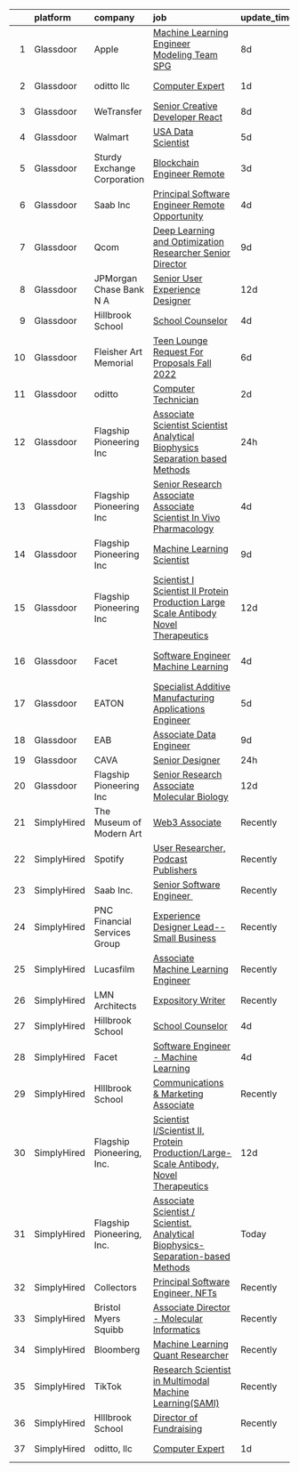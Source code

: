 

|    | platform    | company                      | job                                                                                                                                                                                                                                                                                                                                                                                                                                                                                                                                                                                                                                                                                                                                                                                                                                            | update_time   | location                      |
|---:|:------------|:-----------------------------|:-----------------------------------------------------------------------------------------------------------------------------------------------------------------------------------------------------------------------------------------------------------------------------------------------------------------------------------------------------------------------------------------------------------------------------------------------------------------------------------------------------------------------------------------------------------------------------------------------------------------------------------------------------------------------------------------------------------------------------------------------------------------------------------------------------------------------------------------------|:--------------|:------------------------------|
|  1 | Glassdoor   | Apple                        | [Machine Learning Engineer  Modeling Team   SPG](https://www.glassdoor.com/partner/jobListing.htm?pos=107&ao=1136043&s=58&guid=000001817fe17825969f11e2d0f57999&src=GD_JOB_AD&t=SR&vt=w&cs=1_f2ebe758&cb=1655707892119&jobListingId=1007932976063&jrtk=3-0-1g5vu2u34kcmo801-1g5vu2u3l3c3b000-455c6a8fae1a93de-)                                                                                                                                                                                                                                                                                                                                                                                                                                                                                                                                | 8d            | Cupertino, CA                 |
|  2 | Glassdoor   | oditto  llc                  | [Computer Expert](https://www.glassdoor.com/partner/jobListing.htm?pos=102&ao=1136043&s=58&guid=000001817fe17825969f11e2d0f57999&src=GD_JOB_AD&t=SR&vt=w&ea=1&cs=1_f5ef1d36&cb=1655707892119&jobListingId=1007948716733&jrtk=3-0-1g5vu2u34kcmo801-1g5vu2u3l3c3b000-c71bb59208b54072-)                                                                                                                                                                                                                                                                                                                                                                                                                                                                                                                                                          | 1d            | Palm Beach, FL                |
|  3 | Glassdoor   | WeTransfer                   | [Senior Creative Developer   React](https://www.glassdoor.com/partner/jobListing.htm?pos=109&ao=1136043&s=58&guid=000001817fe17825969f11e2d0f57999&src=GD_JOB_AD&t=SR&vt=w&cs=1_0c472f21&cb=1655707892119&jobListingId=1007932996123&jrtk=3-0-1g5vu2u34kcmo801-1g5vu2u3l3c3b000-dfe1bee0c074c5cb-)                                                                                                                                                                                                                                                                                                                                                                                                                                                                                                                                             | 8d            | New York, NY                  |
|  4 | Glassdoor   | Walmart                      | [ USA  Data Scientist](https://www.glassdoor.com/partner/jobListing.htm?pos=114&ao=1136043&s=58&guid=000001817fe17825969f11e2d0f57999&src=GD_JOB_AD&t=SR&vt=w&cs=1_1e5bdbbf&cb=1655707892120&jobListingId=1007938867297&jrtk=3-0-1g5vu2u34kcmo801-1g5vu2u3l3c3b000-a20ba6b2d7921fa4-)                                                                                                                                                                                                                                                                                                                                                                                                                                                                                                                                                          | 5d            | Bentonville, AR               |
|  5 | Glassdoor   | Sturdy Exchange Corporation  | [Blockchain Engineer  Remote ](https://www.glassdoor.com/partner/jobListing.htm?pos=105&ao=1136043&s=58&guid=000001817fe17825969f11e2d0f57999&src=GD_JOB_AD&t=SR&vt=w&ea=1&cs=1_7d8342e3&cb=1655707892119&jobListingId=1007945004698&jrtk=3-0-1g5vu2u34kcmo801-1g5vu2u3l3c3b000-cfbd5654e5418373-)                                                                                                                                                                                                                                                                                                                                                                                                                                                                                                                                             | 3d            | Remote                        |
|  6 | Glassdoor   | Saab Inc                     | [Principal Software Engineer   Remote Opportunity  ](https://www.glassdoor.com/partner/jobListing.htm?pos=115&ao=1136043&s=58&guid=000001817fe17825969f11e2d0f57999&src=GD_JOB_AD&t=SR&vt=w&cs=1_95b70e34&cb=1655707892120&jobListingId=1007942177394&jrtk=3-0-1g5vu2u34kcmo801-1g5vu2u3l3c3b000-8cd0c058e658b1e3-)                                                                                                                                                                                                                                                                                                                                                                                                                                                                                                                            | 4d            | Rhode Island                  |
|  7 | Glassdoor   | Qcom                         | [Deep Learning and Optimization Researcher   Senior Director](https://www.glassdoor.com/partner/jobListing.htm?pos=120&ao=1136043&s=58&guid=000001817fe17825969f11e2d0f57999&src=GD_JOB_AD&t=SR&vt=w&cs=1_cb7715ab&cb=1655707892121&jobListingId=1007932394652&jrtk=3-0-1g5vu2u34kcmo801-1g5vu2u3l3c3b000-2422b2960e09ee3c-)                                                                                                                                                                                                                                                                                                                                                                                                                                                                                                                   | 9d            | Santa Clara, CA               |
|  8 | Glassdoor   | JPMorgan Chase Bank  N A     | [Senior User Experience Designer](https://www.glassdoor.com/partner/jobListing.htm?pos=118&ao=1136043&s=58&guid=000001817fe17825969f11e2d0f57999&src=GD_JOB_AD&t=SR&vt=w&cs=1_b23519b8&cb=1655707892120&jobListingId=1007922581206&jrtk=3-0-1g5vu2u34kcmo801-1g5vu2u3l3c3b000-fc2f550faa126bec-)                                                                                                                                                                                                                                                                                                                                                                                                                                                                                                                                               | 12d           | Chicago, IL                   |
|  9 | Glassdoor   | Hillbrook School             | [School Counselor](https://www.glassdoor.com/partner/jobListing.htm?pos=106&ao=1136043&s=58&guid=000001817fe17825969f11e2d0f57999&src=GD_JOB_AD&t=SR&vt=w&cs=1_82878621&cb=1655707892119&jobListingId=1007941141566&jrtk=3-0-1g5vu2u34kcmo801-1g5vu2u3l3c3b000-5885891beb483b7a-)                                                                                                                                                                                                                                                                                                                                                                                                                                                                                                                                                              | 4d            | Los Gatos, CA                 |
| 10 | Glassdoor   | Fleisher Art Memorial        | [Teen Lounge Request For Proposals  Fall 2022](https://www.glassdoor.com/partner/jobListing.htm?pos=112&ao=1136043&s=58&guid=000001817fe17825969f11e2d0f57999&src=GD_JOB_AD&t=SR&vt=w&cs=1_6f5f02a6&cb=1655707892120&jobListingId=1007936990220&jrtk=3-0-1g5vu2u34kcmo801-1g5vu2u3l3c3b000-7b0154a93d835f49-)                                                                                                                                                                                                                                                                                                                                                                                                                                                                                                                                  | 6d            | Philadelphia, PA              |
| 11 | Glassdoor   | oditto                       | [Computer Technician](https://www.glassdoor.com/partner/jobListing.htm?pos=101&ao=1110586&s=58&guid=000001817fe17825969f11e2d0f57999&src=GD_JOB_AD&t=SR&vt=w&ea=1&cs=1_c901534b&cb=1655707892119&jobListingId=1007947523770&cpc=9908D8D4413DBB8A&jrtk=3-0-1g5vu2u34kcmo801-1g5vu2u3l3c3b000-eea9e156cdcbcca5--6NYlbfkN0ATuzukLZvOA7Cxi5gGVTPK8s05ijijAIGQnHXs5Od0X1KBO5MWm9DwsonXxDxQKWAGFWQJKWQFqKBCC6v0_tirCsiPo0Mn9w_BYWSE7d-PAfzbRD2cH2TKRkRErYwBWtFttYAfiF-Xo8JVbU8loc82IOvPWRk5iaiWbpjqAVo8i7hxwB32VnyPzMOEc4ccjDpaRn15EwkWIMnqoqBejSu0kVvmH9ZT86XQS_1BTmwGpz2jS0SxZnuXL6h2Jles0eSGjyyN7MSrpUBwLWiL1LOBIVcuaIkv2ovgxIBJokmXneg3dPjPzyY834oE_Ui9anw3mP-xQ3XNJy2reGZtfeLMdtcnQhVAY0weZ7eJVwqYfNYrENzJPFLP4mgJKXyji9Rp05LPq3OxutVDixImaCPSCwPD8Tao9wdGu56ZccOYCOaTKM1yCnmhYGBJtKMa5wu1RerZFDmbck6uBHU7x8oblU7xXZm2bMlzZn-LFPY77uNtjOyVEvWz) | 2d            | Palm Beach, FL                |
| 12 | Glassdoor   | Flagship Pioneering  Inc     | [Associate Scientist   Scientist  Analytical Biophysics Separation based Methods](https://www.glassdoor.com/partner/jobListing.htm?pos=108&ao=1136043&s=58&guid=000001817fe17825969f11e2d0f57999&src=GD_JOB_AD&t=SR&vt=w&ea=1&cs=1_73c4b766&cb=1655707892119&jobListingId=1007950125546&jrtk=3-0-1g5vu2u34kcmo801-1g5vu2u3l3c3b000-2c6a4d841bda6e0a-)                                                                                                                                                                                                                                                                                                                                                                                                                                                                                          | 24h           | Boston, MA                    |
| 13 | Glassdoor   | Flagship Pioneering  Inc     | [Senior Research Associate  Associate Scientist  In Vivo Pharmacology](https://www.glassdoor.com/partner/jobListing.htm?pos=117&ao=1136043&s=58&guid=000001817fe17825969f11e2d0f57999&src=GD_JOB_AD&t=SR&vt=w&ea=1&cs=1_15902123&cb=1655707892120&jobListingId=1007942804290&jrtk=3-0-1g5vu2u34kcmo801-1g5vu2u3l3c3b000-f1f39d0a212a4ade-)                                                                                                                                                                                                                                                                                                                                                                                                                                                                                                     | 4d            | Boston, MA                    |
| 14 | Glassdoor   | Flagship Pioneering  Inc     | [Machine Learning Scientist](https://www.glassdoor.com/partner/jobListing.htm?pos=103&ao=1136043&s=58&guid=000001817fe17825969f11e2d0f57999&src=GD_JOB_AD&t=SR&vt=w&cs=1_0fcb5404&cb=1655707892119&jobListingId=1007931814750&jrtk=3-0-1g5vu2u34kcmo801-1g5vu2u3l3c3b000-b8395492233b4de9-)                                                                                                                                                                                                                                                                                                                                                                                                                                                                                                                                                    | 9d            | Cambridge, MA                 |
| 15 | Glassdoor   | Flagship Pioneering  Inc     | [Scientist I Scientist II  Protein Production Large Scale Antibody  Novel Therapeutics](https://www.glassdoor.com/partner/jobListing.htm?pos=110&ao=1136043&s=58&guid=000001817fe17825969f11e2d0f57999&src=GD_JOB_AD&t=SR&vt=w&ea=1&cs=1_6cf234d8&cb=1655707892120&jobListingId=1007924118352&jrtk=3-0-1g5vu2u34kcmo801-1g5vu2u3l3c3b000-af24b43eba3540fb-)                                                                                                                                                                                                                                                                                                                                                                                                                                                                                    | 12d           | Boston, MA                    |
| 16 | Glassdoor   | Facet                        | [Software Engineer   Machine Learning](https://www.glassdoor.com/partner/jobListing.htm?pos=104&ao=1136043&s=58&guid=000001817fe17825969f11e2d0f57999&src=GD_JOB_AD&t=SR&vt=w&ea=1&cs=1_886304e6&cb=1655707892119&jobListingId=1007942852875&jrtk=3-0-1g5vu2u34kcmo801-1g5vu2u3l3c3b000-d72e5880989bd4aa-)                                                                                                                                                                                                                                                                                                                                                                                                                                                                                                                                     | 4d            | San Francisco, CA             |
| 17 | Glassdoor   | EATON                        | [Specialist   Additive Manufacturing Applications Engineer](https://www.glassdoor.com/partner/jobListing.htm?pos=111&ao=1136043&s=58&guid=000001817fe17825969f11e2d0f57999&src=GD_JOB_AD&t=SR&vt=w&cs=1_f9f7e94c&cb=1655707892120&jobListingId=1007939776388&jrtk=3-0-1g5vu2u34kcmo801-1g5vu2u3l3c3b000-9bbfb668a3ac93a3-)                                                                                                                                                                                                                                                                                                                                                                                                                                                                                                                     | 5d            | Southfield, MI                |
| 18 | Glassdoor   | EAB                          | [Associate Data Engineer](https://www.glassdoor.com/partner/jobListing.htm?pos=113&ao=1136043&s=58&guid=000001817fe17825969f11e2d0f57999&src=GD_JOB_AD&t=SR&vt=w&cs=1_fe7b9c63&cb=1655707892120&jobListingId=1007931687344&jrtk=3-0-1g5vu2u34kcmo801-1g5vu2u3l3c3b000-1cee470797581f62-)                                                                                                                                                                                                                                                                                                                                                                                                                                                                                                                                                       | 9d            | Remote                        |
| 19 | Glassdoor   | CAVA                         | [Senior Designer](https://www.glassdoor.com/partner/jobListing.htm?pos=119&ao=1136043&s=58&guid=000001817fe17825969f11e2d0f57999&src=GD_JOB_AD&t=SR&vt=w&ea=1&cs=1_c612d544&cb=1655707892121&jobListingId=1007949275944&jrtk=3-0-1g5vu2u34kcmo801-1g5vu2u3l3c3b000-56a67e3540c456a2-)                                                                                                                                                                                                                                                                                                                                                                                                                                                                                                                                                          | 24h           | Boston, MA                    |
| 20 | Glassdoor   | Flagship Pioneering  Inc     | [Senior Research Associate  Molecular Biology](https://www.glassdoor.com/partner/jobListing.htm?pos=116&ao=1136043&s=58&guid=000001817fe17825969f11e2d0f57999&src=GD_JOB_AD&t=SR&vt=w&cs=1_e370c529&cb=1655707892120&jobListingId=1007923907731&jrtk=3-0-1g5vu2u34kcmo801-1g5vu2u3l3c3b000-8c9b8833c29e8013-)                                                                                                                                                                                                                                                                                                                                                                                                                                                                                                                                  | 12d           | Boston, MA                    |
| 21 | SimplyHired | The Museum of Modern Art     | [Web3 Associate](https://www.simplyhired.com/job/YuKI2tqG1D95R1pZjD5X4TDL5EorwMNgW-VnZr6KMSpp97UaGBSgSg?q=generative+art)                                                                                                                                                                                                                                                                                                                                                                                                                                                                                                                                                                                                                                                                                                                      | Recently      | New York, NY                  |
| 22 | SimplyHired | Spotify                      | [User Researcher, Podcast Publishers](https://www.simplyhired.com/job/EzVMIseMCZYSeAe8tUzdjtWjHJ-Wvq5BdgEd8_u_SRAJIPadQ5NJFw?q=generative+art)                                                                                                                                                                                                                                                                                                                                                                                                                                                                                                                                                                                                                                                                                                 | Recently      | New York, NY                  |
| 23 | SimplyHired | Saab Inc.                    | [Senior Software Engineer ﻿](https://www.simplyhired.com/job/Lk44Ll0kVSSeshbW4A3kwR9R6ryZS8LBhavFKU-bJJFFQI6c7ePsng?q=generative+art)                                                                                                                                                                                                                                                                                                                                                                                                                                                                                                                                                                                                                                                                                                          | Recently      | West Lafayette, IN            |
| 24 | SimplyHired | PNC Financial Services Group | [Experience Designer Lead--Small Business](https://www.simplyhired.com/job/VjAoU1KkC7usOOewYMPU9U4VbKFdcKBXhQolPdrbfQ3Umoopx6pTog?q=generative+art)                                                                                                                                                                                                                                                                                                                                                                                                                                                                                                                                                                                                                                                                                            | Recently      | Pittsburgh, PA                |
| 25 | SimplyHired | Lucasfilm                    | [Associate Machine Learning Engineer](https://www.simplyhired.com/job/XJTtzorP-cvC9W-T4C3Nbsj0BMgIlQp6ZwvKdhPLZqUll3uPYTuIAQ?q=generative+art)                                                                                                                                                                                                                                                                                                                                                                                                                                                                                                                                                                                                                                                                                                 | Recently      | San Francisco, CA             |
| 26 | SimplyHired | LMN Architects               | [Expository Writer](https://www.simplyhired.com/job/a1jHGaTK1gJYKn2USiy4Z1z-YO3dfrYKeCKY8Ot2iF1c9vsuvud1aw?q=generative+art)                                                                                                                                                                                                                                                                                                                                                                                                                                                                                                                                                                                                                                                                                                                   | Recently      | Seattle, WA                   |
| 27 | SimplyHired | Hillbrook School             | [School Counselor](https://www.simplyhired.com/job/39OtEvLZm404P0nJbJkRF5iv9JCQA1933bpJwfPDYUmPQ__Dii-r1g?q=generative+art)                                                                                                                                                                                                                                                                                                                                                                                                                                                                                                                                                                                                                                                                                                                    | 4d            | Los Gatos, CA                 |
| 28 | SimplyHired | Facet                        | [Software Engineer - Machine Learning](https://www.simplyhired.com/job/rRl7LpYqGiIowLAwzbrNzMgXtXTFbKgtp-z9fo66PKEqX4Q6nYlO_w?q=generative+art)                                                                                                                                                                                                                                                                                                                                                                                                                                                                                                                                                                                                                                                                                                | 4d            | San Francisco, CA             |
| 29 | SimplyHired | HIllbrook School             | [Communications & Marketing Associate](https://www.simplyhired.com/job/2MBebvIOj_Hp5gq3FFNayjvwoxn4Pb440_8DT_CXG_1WV2F-P3BN4Q?q=generative+art)                                                                                                                                                                                                                                                                                                                                                                                                                                                                                                                                                                                                                                                                                                | Recently      | Los Gatos, CA                 |
| 30 | SimplyHired | Flagship Pioneering, Inc.    | [Scientist I/Scientist II, Protein Production/Large-Scale Antibody, Novel Therapeutics](https://www.simplyhired.com/job/UY2w1f0ky6aUM8bOOIigX31pcje8FT1RfaRURnWtIZ3FwIWa-5jg6A?q=generative+art)                                                                                                                                                                                                                                                                                                                                                                                                                                                                                                                                                                                                                                               | 12d           | Boston, MA                    |
| 31 | SimplyHired | Flagship Pioneering, Inc.    | [Associate Scientist / Scientist, Analytical Biophysics-Separation-based Methods](https://www.simplyhired.com/job/wLluy6DHtDSXCewZ8m4GbUCUSUf27D6PgB-j52jyeDXkuYhM94yoMA?q=generative+art)                                                                                                                                                                                                                                                                                                                                                                                                                                                                                                                                                                                                                                                     | Today         | Boston, MA                    |
| 32 | SimplyHired | Collectors                   | [Principal Software Engineer, NFTs](https://www.simplyhired.com/job/hEcR9YzX31LhT2wjnbH9imB6eB9jQRVa1313fWKIIT1XrLUZEpUlGg?q=generative+art)                                                                                                                                                                                                                                                                                                                                                                                                                                                                                                                                                                                                                                                                                                   | Recently      | Santa Ana, CA                 |
| 33 | SimplyHired | Bristol Myers Squibb         | [Associate Director - Molecular Informatics](https://www.simplyhired.com/job/6LUET-00J9FC82jcNozqbzcnMlTzIUjvX0PgAVt3914OdorFX8oQvA?q=generative+art)                                                                                                                                                                                                                                                                                                                                                                                                                                                                                                                                                                                                                                                                                          | Recently      | Cambridge, MA                 |
| 34 | SimplyHired | Bloomberg                    | [Machine Learning Quant Researcher](https://www.simplyhired.com/job/VPoBWZeqtsL_I-8lUeUVH-XyL3kFT6mMxT20wo9--CNiv9Uav37p5Q?q=generative+art)                                                                                                                                                                                                                                                                                                                                                                                                                                                                                                                                                                                                                                                                                                   | Recently      | New York, NY                  |
| 35 | SimplyHired | TikTok                       | [Research Scientist in Multimodal Machine Learning(SAMI)](https://www.simplyhired.com/job/RF--uSNk78LTA34ef1bdiu0pKLt4Pi-ymnvln8G5Tt04yDFByn9e0w?q=generative+art)                                                                                                                                                                                                                                                                                                                                                                                                                                                                                                                                                                                                                                                                             | Recently      | Mountain View, CA +1 location |
| 36 | SimplyHired | HIllbrook School             | [Director of Fundraising](https://www.simplyhired.com/job/ENKUisqEPyXa1cUA81a4-YhdtzebfyE0gA8nVSY6VQ4HA2qzcaOKGg?q=generative+art)                                                                                                                                                                                                                                                                                                                                                                                                                                                                                                                                                                                                                                                                                                             | Recently      | Los Gatos, CA                 |
| 37 | SimplyHired | oditto, llc                  | [Computer Expert](https://www.simplyhired.com/job/FnILbE5jKbvFyUoz8n12PM1UPSRjMnNvKQEthTolOMTgnsmBbt8iMA?q=generative+art)                                                                                                                                                                                                                                                                                                                                                                                                                                                                                                                                                                                                                                                                                                                     | 1d            | Palm Beach, FL                |